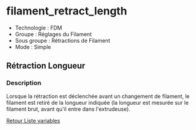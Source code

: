 # filament_retract_length

* Technologie : FDM
* Groupe : Réglages du Filament
* Sous groupe : Rétractions de Filament
* Mode : Simple

## Rétraction Longueur

### Description

Lorsque la rétraction est déclenchée avant un changement de filament, le filament est retiré de la longueur indiquée  (la longueur est mesurée sur le filament brut, avant qu'il entre dans l'extrudeuse).

[Retour Liste variables](variable_list.md)